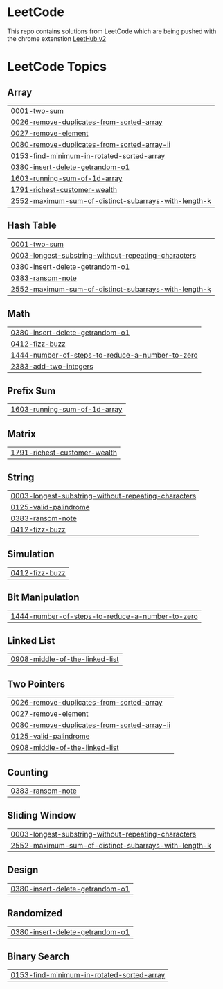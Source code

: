 # LeetCode
This repo contains solutions from LeetCode which are being pushed with the chrome extenstion [LeetHub v2](https://chromewebstore.google.com/detail/leethub-v2/mhanfgfagplhgemhjfeolkkdidbakocm)

<!---LeetCode Topics Start-->
# LeetCode Topics
## Array
|  |
| ------- |
| [0001-two-sum](https://github.com/dyarawilliams/LeetCode/tree/master/0001-two-sum) |
| [0026-remove-duplicates-from-sorted-array](https://github.com/dyarawilliams/LeetCode/tree/master/0026-remove-duplicates-from-sorted-array) |
| [0027-remove-element](https://github.com/dyarawilliams/LeetCode/tree/master/0027-remove-element) |
| [0080-remove-duplicates-from-sorted-array-ii](https://github.com/dyarawilliams/LeetCode/tree/master/0080-remove-duplicates-from-sorted-array-ii) |
| [0153-find-minimum-in-rotated-sorted-array](https://github.com/dyarawilliams/LeetCode/tree/master/0153-find-minimum-in-rotated-sorted-array) |
| [0380-insert-delete-getrandom-o1](https://github.com/dyarawilliams/LeetCode/tree/master/0380-insert-delete-getrandom-o1) |
| [1603-running-sum-of-1d-array](https://github.com/dyarawilliams/LeetCode/tree/master/1603-running-sum-of-1d-array) |
| [1791-richest-customer-wealth](https://github.com/dyarawilliams/LeetCode/tree/master/1791-richest-customer-wealth) |
| [2552-maximum-sum-of-distinct-subarrays-with-length-k](https://github.com/dyarawilliams/LeetCode/tree/master/2552-maximum-sum-of-distinct-subarrays-with-length-k) |
## Hash Table
|  |
| ------- |
| [0001-two-sum](https://github.com/dyarawilliams/LeetCode/tree/master/0001-two-sum) |
| [0003-longest-substring-without-repeating-characters](https://github.com/dyarawilliams/LeetCode/tree/master/0003-longest-substring-without-repeating-characters) |
| [0380-insert-delete-getrandom-o1](https://github.com/dyarawilliams/LeetCode/tree/master/0380-insert-delete-getrandom-o1) |
| [0383-ransom-note](https://github.com/dyarawilliams/LeetCode/tree/master/0383-ransom-note) |
| [2552-maximum-sum-of-distinct-subarrays-with-length-k](https://github.com/dyarawilliams/LeetCode/tree/master/2552-maximum-sum-of-distinct-subarrays-with-length-k) |
## Math
|  |
| ------- |
| [0380-insert-delete-getrandom-o1](https://github.com/dyarawilliams/LeetCode/tree/master/0380-insert-delete-getrandom-o1) |
| [0412-fizz-buzz](https://github.com/dyarawilliams/LeetCode/tree/master/0412-fizz-buzz) |
| [1444-number-of-steps-to-reduce-a-number-to-zero](https://github.com/dyarawilliams/LeetCode/tree/master/1444-number-of-steps-to-reduce-a-number-to-zero) |
| [2383-add-two-integers](https://github.com/dyarawilliams/LeetCode/tree/master/2383-add-two-integers) |
## Prefix Sum
|  |
| ------- |
| [1603-running-sum-of-1d-array](https://github.com/dyarawilliams/LeetCode/tree/master/1603-running-sum-of-1d-array) |
## Matrix
|  |
| ------- |
| [1791-richest-customer-wealth](https://github.com/dyarawilliams/LeetCode/tree/master/1791-richest-customer-wealth) |
## String
|  |
| ------- |
| [0003-longest-substring-without-repeating-characters](https://github.com/dyarawilliams/LeetCode/tree/master/0003-longest-substring-without-repeating-characters) |
| [0125-valid-palindrome](https://github.com/dyarawilliams/LeetCode/tree/master/0125-valid-palindrome) |
| [0383-ransom-note](https://github.com/dyarawilliams/LeetCode/tree/master/0383-ransom-note) |
| [0412-fizz-buzz](https://github.com/dyarawilliams/LeetCode/tree/master/0412-fizz-buzz) |
## Simulation
|  |
| ------- |
| [0412-fizz-buzz](https://github.com/dyarawilliams/LeetCode/tree/master/0412-fizz-buzz) |
## Bit Manipulation
|  |
| ------- |
| [1444-number-of-steps-to-reduce-a-number-to-zero](https://github.com/dyarawilliams/LeetCode/tree/master/1444-number-of-steps-to-reduce-a-number-to-zero) |
## Linked List
|  |
| ------- |
| [0908-middle-of-the-linked-list](https://github.com/dyarawilliams/LeetCode/tree/master/0908-middle-of-the-linked-list) |
## Two Pointers
|  |
| ------- |
| [0026-remove-duplicates-from-sorted-array](https://github.com/dyarawilliams/LeetCode/tree/master/0026-remove-duplicates-from-sorted-array) |
| [0027-remove-element](https://github.com/dyarawilliams/LeetCode/tree/master/0027-remove-element) |
| [0080-remove-duplicates-from-sorted-array-ii](https://github.com/dyarawilliams/LeetCode/tree/master/0080-remove-duplicates-from-sorted-array-ii) |
| [0125-valid-palindrome](https://github.com/dyarawilliams/LeetCode/tree/master/0125-valid-palindrome) |
| [0908-middle-of-the-linked-list](https://github.com/dyarawilliams/LeetCode/tree/master/0908-middle-of-the-linked-list) |
## Counting
|  |
| ------- |
| [0383-ransom-note](https://github.com/dyarawilliams/LeetCode/tree/master/0383-ransom-note) |
## Sliding Window
|  |
| ------- |
| [0003-longest-substring-without-repeating-characters](https://github.com/dyarawilliams/LeetCode/tree/master/0003-longest-substring-without-repeating-characters) |
| [2552-maximum-sum-of-distinct-subarrays-with-length-k](https://github.com/dyarawilliams/LeetCode/tree/master/2552-maximum-sum-of-distinct-subarrays-with-length-k) |
## Design
|  |
| ------- |
| [0380-insert-delete-getrandom-o1](https://github.com/dyarawilliams/LeetCode/tree/master/0380-insert-delete-getrandom-o1) |
## Randomized
|  |
| ------- |
| [0380-insert-delete-getrandom-o1](https://github.com/dyarawilliams/LeetCode/tree/master/0380-insert-delete-getrandom-o1) |
## Binary Search
|  |
| ------- |
| [0153-find-minimum-in-rotated-sorted-array](https://github.com/dyarawilliams/LeetCode/tree/master/0153-find-minimum-in-rotated-sorted-array) |
<!---LeetCode Topics End-->
